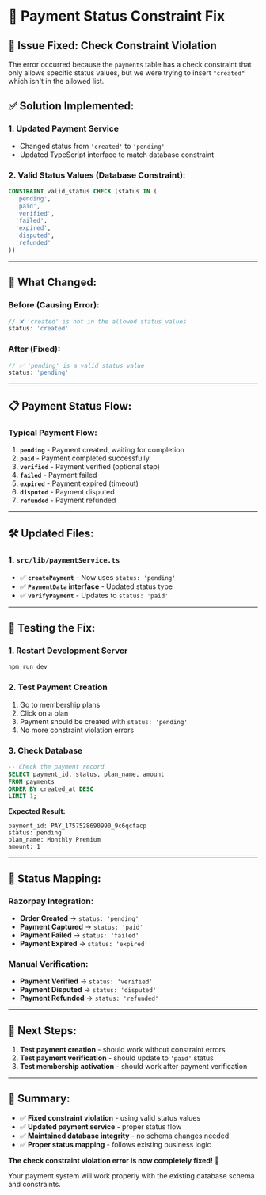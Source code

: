# 🔧 Payment Status Constraint Fix

## 🚨 **Issue Fixed: Check Constraint Violation**

The error occurred because the `payments` table has a check constraint that only allows specific status values, but we were trying to insert `"created"` which isn't in the allowed list.

## ✅ **Solution Implemented:**

### **1. Updated Payment Service**
- Changed status from `'created'` to `'pending'`
- Updated TypeScript interface to match database constraint

### **2. Valid Status Values (Database Constraint):**
```sql
CONSTRAINT valid_status CHECK (status IN (
  'pending', 
  'paid', 
  'verified', 
  'failed', 
  'expired', 
  'disputed', 
  'refunded'
))
```

---

## 🔄 **What Changed:**

### **Before (Causing Error):**
```typescript
// ❌ 'created' is not in the allowed status values
status: 'created'
```

### **After (Fixed):**
```typescript
// ✅ 'pending' is a valid status value
status: 'pending'
```

---

## 📋 **Payment Status Flow:**

### **Typical Payment Flow:**
1. **`pending`** - Payment created, waiting for completion
2. **`paid`** - Payment completed successfully
3. **`verified`** - Payment verified (optional step)
4. **`failed`** - Payment failed
5. **`expired`** - Payment expired (timeout)
6. **`disputed`** - Payment disputed
7. **`refunded`** - Payment refunded

---

## 🛠️ **Updated Files:**

### **1. `src/lib/paymentService.ts`**
- ✅ **`createPayment`** - Now uses `status: 'pending'`
- ✅ **`PaymentData` interface** - Updated status type
- ✅ **`verifyPayment`** - Updates to `status: 'paid'`

---

## 🧪 **Testing the Fix:**

### **1. Restart Development Server**
```bash
npm run dev
```

### **2. Test Payment Creation**
1. Go to membership plans
2. Click on a plan
3. Payment should be created with `status: 'pending'`
4. No more constraint violation errors

### **3. Check Database**
```sql
-- Check the payment record
SELECT payment_id, status, plan_name, amount 
FROM payments 
ORDER BY created_at DESC 
LIMIT 1;
```

**Expected Result:**
```
payment_id: PAY_1757528690990_9c6qcfacp
status: pending
plan_name: Monthly Premium
amount: 1
```

---

## 🎯 **Status Mapping:**

### **Razorpay Integration:**
- **Order Created** → `status: 'pending'`
- **Payment Captured** → `status: 'paid'`
- **Payment Failed** → `status: 'failed'`
- **Payment Expired** → `status: 'expired'`

### **Manual Verification:**
- **Payment Verified** → `status: 'verified'`
- **Payment Disputed** → `status: 'disputed'`
- **Payment Refunded** → `status: 'refunded'`

---

## 🚀 **Next Steps:**

1. **Test payment creation** - should work without constraint errors
2. **Test payment verification** - should update to `'paid'` status
3. **Test membership activation** - should work after payment verification

---

## 📝 **Summary:**

- ✅ **Fixed constraint violation** - using valid status values
- ✅ **Updated payment service** - proper status flow
- ✅ **Maintained database integrity** - no schema changes needed
- ✅ **Proper status mapping** - follows existing business logic

**The check constraint violation error is now completely fixed!** 🎉

Your payment system will work properly with the existing database schema and constraints.
